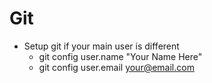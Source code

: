 # Git

- Setup git if your main user is different
    - git config user.name "Your Name Here"
    - git config user.email your@email.com
